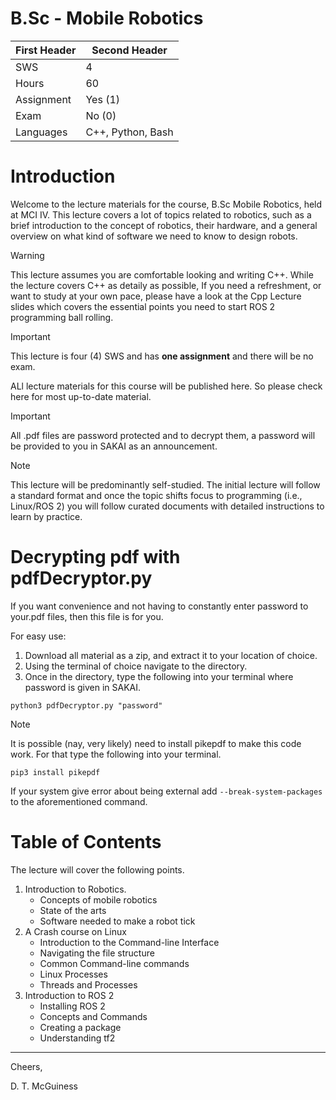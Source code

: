 # B.Sc - Mobile Robotics


| First Header | Second Header     |
|--------------|-------------------|
| SWS          | 4                 |
| Hours        | 60                |
| Assignment   | Yes (1)           |
| Exam         | No (0)            |
| Languages    | C++, Python, Bash |


# Introduction

Welcome to the lecture materials for the course, B.Sc Mobile Robotics, held at MCI IV. This lecture covers a lot of topics
related to robotics, such as a brief introduction to the concept of robotics, their hardware, and a general overview on 
what kind of software we need to know to design robots.

> [!WARNING]
> This lecture assumes you are comfortable looking and writing C++. While the lecture covers C++
> as detaily as possible, If you need a refreshment, or want to study at your own pace,  please have a look at the 
> Cpp Lecture slides which covers the essential points you need to start ROS 2 programming ball rolling.

> [!IMPORTANT]
> This lecture is four (4) SWS and has **one assignment** and there will be no exam.

ALl lecture materials for this course will be published here. So please check here for most up-to-date material.

> [!IMPORTANT]
> All .pdf files are password protected and to decrypt them, a password will be provided to you in SAKAI as an announcement.

> [!NOTE]
> This lecture will be predominantly self-studied. The initial lecture will follow a standard format and once
> the topic shifts focus to programming (i.e., Linux/ROS 2) you will follow curated documents with detailed instructions
> to learn by practice.

# Decrypting pdf with pdfDecryptor.py

If you want convenience and not having to constantly enter password to your.pdf files, then this file is for you. 

For easy use:

1. Download all material as a zip, and extract it to your location of choice.
2. Using the terminal of choice navigate to the directory.
3. Once in the directory, type the following into your terminal where password is given in SAKAI.

```
python3 pdfDecryptor.py "password"
```

> [!NOTE]
> It is possible (nay, very likely) need to install pikepdf to make this code work. For that type the following into your terminal.

```
pip3 install pikepdf
```

If your system give error about being external add ```--break-system-packages``` to the aforementioned command.

# Table of Contents

The lecture will cover the following points.

1. Introduction to Robotics.
   - Concepts of mobile robotics
   - State of the arts
   - Software needed to make a robot tick
2. A Crash course on Linux
   - Introduction to the Command-line Interface
   - Navigating the file structure
   - Common Command-line commands
   - Linux Processes
   - Threads and Processes
3. Introduction to ROS 2
   - Installing ROS 2
   - Concepts and Commands
   - Creating a package
   - Understanding tf2

---
Cheers,

D. T. McGuiness
